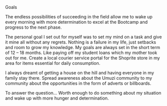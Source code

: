 Goals

The endless possibilities of succeeding in the field allow me to wake up every morning with more determination to excel at the Bootcamp and progress to the next phase.

The personal goal I set out for myself was to set my mind on a task and give it mine all without any regrets. Nothing is a failure in my life, just setbacks and room to grow my knowledge.
My goals are always set in the short term of 12 – 18 months. Like paying off my student loans which my mother took out for me.
Create a local courier service portal for the Shoprite store in my area for items essential for daily consumption.

I always dreamt of getting a house on the hill and having everyone in my family stay there.
Spread awareness about the Umuzi community to my community about the opportunities in the form of adverts or billboards.

To answer the question… Worth enough to do something about my situation and wake up with more hunger and determination.